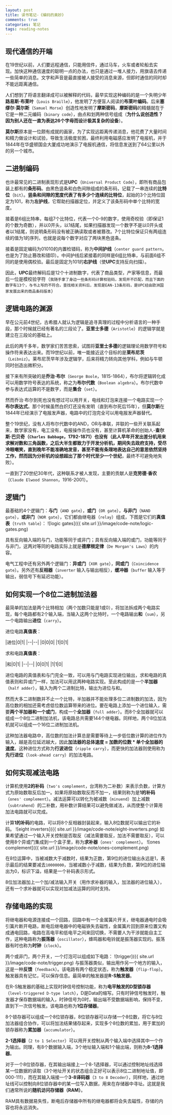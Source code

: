 ```yaml
---
layout: post
title: 读书笔记-《编码的奥妙》
comments: true
categories: 笔记
tags: reading-notes
---
```


## 现代通信的开端

在19世纪以前，人们要远程通信，只能用信件，通过马车，火车或者轮船去实现。加快这种通信速度的聪明一点的办法，也只是通过一堆人接力，用旗语去传递一些简单的消息。文字和声音是最直接被人接受的消息来源，但即时通信的同时却不能远距离通信。

人们想到了将语言翻译成可以被解释的代码，最早实现这种编码的是一个失明少年**路易斯·布莱叶**（`Louis Braille`），他发明了方便盲人阅读的**布莱叶编码**。后来**塞缪尔·莫尔斯**（`Samuel Morse`）创造性地发明了**摩斯密码**，**摩斯密码**的精髓就在于它是一种二元编码（`binary code`），由点和划两种信号组成（**为什么说创造性？因为别人还在一直为表达26个字母而设计极其复杂的设备**）。

**莫尔斯**原本是一位颇有成就的画家，为了实现远距离传递消息，他花费了大量时间和精力做设计和试验，导致生活极度贫困，最终利用电磁感应发明了电报机，并于1844年在华盛顿国会大厦成功地演示了电报机通信，将信息发送到了64公里以外的另一个城市。

## 二进制编码

也许最常见的二进制表现形式是**UPC**（`Universal Product Code`），即所有商品包装上都有的**条形码**。由黑色竖条和白色间隙组成的条形码，记载了一串连续的**比特位**（`bit`）。**竖条和间隙的宽度代表了有多少个连续的比特位**，起始的3个比特位固定为101，称为**左护线**，它帮助扫描器定位，并定义了该条形码中单个比特的宽度。

接着是6组比特串，每组7个比特位，代表一个0-9的数字，使用奇校验（即保证1的个数为奇数），并以0开头，以1结尾，如果扫描器发现一个数字不是以0开头或者以1结尾，则说明条形码没有被正确读取或者被篡改。7个比特位保证只有两组连续的值为1的序列，也就是说每个数字对应了两块黑色竖条。

接着是固定编码为01010的内置检错码，称为**中间护线**（`center guard pattern`，也是为了防止篡改和错印）。中间护线后紧接着的同样是6组比特串，与前面6组不同的是使用偶校验。最后是固定为101的**右护线**（使**UPC**支持反向扫描）。

因此，**UPC**最终解码后是12个十进制数字，代表了商品类型，产家等信息，而最后一位是模校验字符（`我随手拿了身边一些条形码计算校验码，发现并不匹配，而且下面的数字有13个，与书上写的不符合。查找相关资料后，发现是EAN-13条形码，是UPC经由欧洲国家发展出来的商品条码版本`）

## 逻辑电路的渊源

早在公元前4世纪，古希腊人就认为逻辑是追寻真理的过程中分析语言的一种手段，那个时候就已经有著名的三段论了。**亚里士多德**（`Aristotle`）的逻辑学就是建立在三段论的基础上。

此后的两千多年，数学家们苦苦思索，试图将**亚里士多德**的逻辑理论用数学符号和操作符来表达出来。而19世纪以前，唯一能接近这个目标的是**莱布尼茨**（`Leibniz`）。莱布尼茨早年涉及逻辑学，后来将精力转向其他学科，例如与牛顿同时创造出微积分。

接下来有所突破的是**乔治·布尔**（`George Boole`，1815-1864），布尔将逻辑转化成可以用数学符号表达的系统，称之为**布尔代数**（`Boolean algebra`）。布尔代数中参与表达式运算的不是数字，而是**集合**（`set`）。

然而乔治·布尔到死也没有想过可以用开关，电线和灯泡来连接一个电路实现一个**布尔表达式**。那个时候虽然白炽灯还没有发明（直到布尔死后15年），但**莫尔斯**在1844年已经演示了电报发声器，电路中的灯泡完全可以用电报发声器替代。

整个19世纪，没有人将布尔代数中的AND，OR与串联，并联的一些开关联系起来，数学家没有，电工没有，电报操作员也没有，甚至计算机革命的创始人-**查尔斯·巴贝奇（`Charles Babbage`，1792-1871）**也没有（此人早年开发出差分机用来求解对数和三角函数，之后大半生都致力于开发分析机，期间失去政府支持，受尽冷眼嘲笑，直到晚年不能准确地发音，甚至不能有条理地表达自己的意思依然坚持工作，然而因为**分析机的设想超出了那个时代至少一个世纪**，最终不可避免地失败）。

一直到了20世纪30年代，这种联系才被人发现，主要的贡献人是**克劳德·香农**（`Claude Elwood Shannon`，1916-2001）。


## 逻辑门

最基础的4个逻辑门：**与门**（`AND gate`），**或门**（`OR gate`），**与非门**（`NAND gate`），**或非门**（`NOR gate`），它们都由继电器（`relay`）组成，下图是它们的**真值表**（`truth table`）：
![logic gates]({{ site.url }}/image/code-note/logic-gates.png)

具有反向输入端的与门，功能等同于或非门；具有反向输入端的或门，功能等同于与非门，这两对等同的电路实际上就是**德摩根定律**（`De Morgan's Laws`）的内容。

电气工程中还有另外两个逻辑门：**异或门**（`XOR gate`），**同或门**（`Coincidence gate`）。另外还有**反相器**（`inverter` 输入与输出相反），**缓冲器**（`buffer` 输入等于输出，弱信号下有延迟功能）。


## 如何实现一个8位二进制加法器

最简单的加法是两个比特相加（两个加数只能是1或0），将加法拆成两个电路实现，每个电路都有2个输入端，当输入这两个比特时，一个电路输出**和**（`sum`），另一个电路输出**进位**（`carry`）。

进位电路**真值表**：

|进位|0|1|
|--|--|
|0|0|0|
|1|0|1|

求和电路**真值表**：

|和|0|1|
|--|--|
|0|0|1|
|1|1|0|

进位电路的真值表和与门完全一致，可以用与门电路实现进位输出，求和电路的真值表则和异或门一样，加法可以用这两种电路实现。至此构成的是一个**半加器**（`half adder`），输入为两个二进制比特，输出为进位与和。

然而大多二进制数并不止一个比特，半加器并不能处理多位二进制数的加法，因为高位数的相加还需考虑低位数运算带来的进位。要在电路上添加一个进位输入，需要**两个半加器和一个或门**，构成一个**全加器**（`full adder`）。而8个全加器就可以组成一个8位二进制加法机，该电路总共需要144个继电器。同样地，两个8位加法机就可以组成一个16位二进制加法机。

这种加法器电路中，高位数的加法计算总是需要等待上一步低位数计算的进位作为输入，越是高位延迟越大，因此**加法器的总体速度 = 加数的位数 * 单个全加器的速度**。这种进位方式称为**行波进位**（`ripple carry`），而更快的加法器则使用称为**先行进位**（`look-ahead carry`）的加法电路。

## 如何实现减法电路

计算机使用**2的补码**（`two's complement`，台湾称为二补数）来表示负数，计算方式为原始数取反后加一。如果将原始数取反而不加一，结果则称为是**1的补码**（`ones' complement`）。减法运算可以转化为被减数（`minuend`）加上减数（`subtrahend`）的二补数，用补数计算结果可以避免做减法，从而使整个计算用加法电路就可以完成。

计算**1的补码**的电路，可以将8个反相器封装起来，输入8位数就可以输出它的补码。
![eight inverters]({{ site.url }}/image/code-note/eight-inverters.png)
如果希望通过一个输入开关控制是否取反（减法需要取反，加法不需要取反），可以使用8个异或门集成到一个盒子里，称为**求补器**（`ones' complement`）。
![ones complement]({{ site.url }}/image/code-note/ones-complement.png)

在8位运算中，当被减数大于减数时，结果为正数，第9位的进位输出永远是1，表示最后的结果要减去`10000000`，当被减数小于减数，结果为负数，第9位的进位输出为0，标识下溢，结果是一个补码表示形式。

8位加法器加上一个加/减法输入开关（用作求补器的输入，加法器的进位输入），还有一个求补器就可以实现对加减法运算的同时支持。


## 存储电路的实现

将继电器和电源连接成一个回路，回路中有一个金属簧片开关，继电器通电时会吸引簧片断开电路，断电后继电器中的电磁铁失去磁性，金属簧片回到原来位置又构成通电回路，电路在高电平和低电平之间来回切换，不需要人为干涉就能自主工作，这种电路称为**振荡器**（`oscillator`），蜂鸣器和电铃就是振荡器实现的。振荡器有时也称为**时钟**（`clock`）。

两个或非门，两个开关，一个灯泡可以组成如下电路：
![trigger]({{ site.url }}/image/code-note/trigger.png)
与振荡器类似，输出用作另一个地方的输入，这是一种**反馈**（`feedback`）。该电路有两个稳定状态，称为**触发器**（`flip-flop`）。触发器具有记忆，可以保存信息。最简单的触发器是**R-S触发器**。

在R-S触发器的基础上实现时钟信号控制功能，称为**电平触发的D型锁存器**（`level-triggered D-type latch`），D是Data的缩写。只有时钟信号触发时，触发器才保存数据端的输入，时钟信号为0时，输出端不受数据端影响，保持不变，直到下一次信号触发。该电路也称为**1位存储器**。

8个锁存器可以组成一个8位锁存器，8位锁存器可以存储一个8位数，将它与8位加法器组合协作，可以将加法结果储存起来，实现多个8位数的累加，用于累加的锁存器称为**累加器**（`accumulator`）。

**2-1选择器**（`2 to 1 Selector`）可以用开关控制从两个输入端中选择其中一个作为输出。同理，有8个数据输入端，3个地址输入端和1个输出端，则称为**8-1选择器**。

对于一个8位锁存器，在其输出端接上一个8-1选择器，可以通过控制地址线选择某一位数据的读取（3个地址开关的状态组合正好可以表示8位二进制地址值，即000-111），而在其输入端接一个**3-8译码器**（`3 to 8 Decoder`），同样地，通过地址线可以控制向8位锁存器中的某一位写入数据，用来在存储器中寻址。这就是我们通常所说的**随机访问存储器（RAM）**。

RAM具有数据易失性，断电后存储器中所有的继电器都将会失去磁性，存储的内容也将永远消失。

